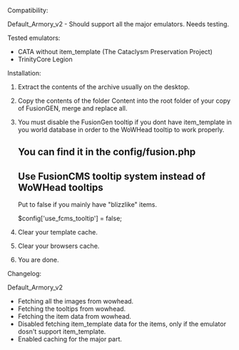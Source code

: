 Compatibility:

Default_Armory_v2 - Should support all the major emulators. Needs testing.

Tested emulators:

- CATA without item_template (The Cataclysm Preservation Project)
- TrinityCore Legion


Installation:

 1. Extract the contents of the archive usually on the desktop.

 2. Copy the contents of the folder Content into the root folder of your copy of FusionGEN, merge and replace all.

 3. You must disable the FusionGen tooltip if you dont have item_template in you world database in order to the WoWHead tooltip to work properly.

	You can find it in the config/fusion.php
	--------------------------------------------------------------------------
	 Use FusionCMS tooltip system instead of WoWHead tooltips
	--------------------------------------------------------------------------
	
	 Put to false if you mainly have "blizzlike" items.

	$config['use_fcms_tooltip'] = false;

 5. Clear your template cache.
 
 6. Clear your browsers cache.

 7. You are done.

Changelog:

Default_Armory_v2

- Fetching all the images from wowhead.
- Fetching the tooltips from wowhead.
- Fetching the item data from wowhead.
- Disabled fetching item_template data for the items, only if the emulator dosn't support item_template.
- Enabled caching for the major part.
